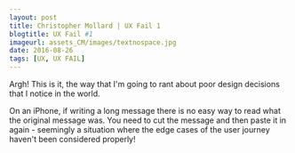 ```yaml
---
layout: post
title: Christopher Mollard | UX Fail 1
blogtitle: UX Fail #1
imageurl: assets_CM/images/textnospace.jpg
date: 2016-08-26
tags: [UX, UX FAIL]
---
```

<p>
Argh!  This is it, the way that I'm going to rant about poor design decisions that I notice in the world.
</p>
<p>
On an iPhone, if writing a long message there is no easy way to read what the original message was. You need to cut the message and then paste it in again - seemingly a situation where the edge cases of the user journey haven't been considered properly! 
</p>
